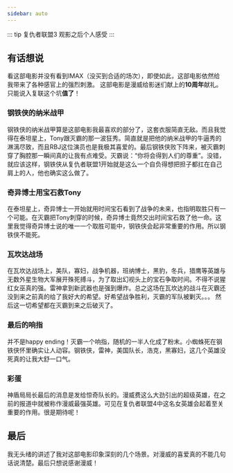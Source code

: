 ```yaml
---
sidebar: auto
---
```


::: tip
复仇者联盟3 观影之后个人感受
:::

## 有话想说
看这部电影并没有看到IMAX（没买到合适的场次），即使如此，这部电影依然给我带来了各种感官上的强烈刺激。
这部电影是漫威给影迷们献上的**10周年**献礼。只能说入复联这个坑**值了**！

### 钢铁侠的纳米战甲
钢铁侠的纳米战甲算是这部电影我最喜欢的部分了，这套衣服简直无敌。而且我觉得在泰坦星上，Tony跟灭霸的那一波狂秀。简直就是把他的纳米战甲的牛逼秀的淋漓尽致，而且RBJ这位演员也是我极其喜爱的。最后钢铁侠败下阵来，被灭霸刺穿了胸腔那一瞬间真的让我有点难受。灭霸说：“你将会得到人们的尊重”。没错，就应该这样，钢铁侠从复仇者联盟1开始就是这么一个自负得想把担子都扛在自己肩上的人，他也确实这么做了。

### 奇异博士用宝石救Tony
在泰坦星上，奇异博士一开始就用时间宝石看到了战争的未来，也指明取胜只有一个可能。在灭霸把Tony刺穿的时候，奇异博士竟然交出时间宝石救了他一命。这里我觉得奇异博士说的唯一一个取胜可能中，钢铁侠会起非常重要的作用。所以钢铁侠不能死。

### 瓦坎达战场
在瓦坎达战场上，美队，寡妇，战争机器，班纳博士，黑豹，冬兵，猎鹰等英雄与无数外星生物大军展开殊死搏斗，为了取出幻视头上的宝石争取时间。不得不说猩红女巫真的强。雷神拿到新武器也是强到爆炸。总之这场在瓦坎达的战斗在灭霸还没到来之前真的给了我好大的希望。好希望战争胜利，灭霸的军队被剿灭。。。 然后这一切希望都在灭霸到来之后破灭了。

### 最后的响指
并不是happy ending！灭霸一个响指，随机的一半人化成了粉末。小蜘蛛死在钢铁侠怀里确实让人动容。钢铁侠，雷神，美国队长，浩克，黑寡妇，这几个英雄没死真的让我大舒一口气。

### 彩蛋
神盾局局长最后的消息是发给惊奇队长的。漫威费这么大劲引出的超级英雄，在之前的报道中就被称作漫威最强英雄。可见在复仇者联盟4中这名女英雄会起着至关重要的作用。很是期待呢！

## 最后
我无头绪的讲述了我对这部电影印象深刻的几个场景。对漫威的喜爱真的不能几句话说清楚。最后只想说感谢漫威！